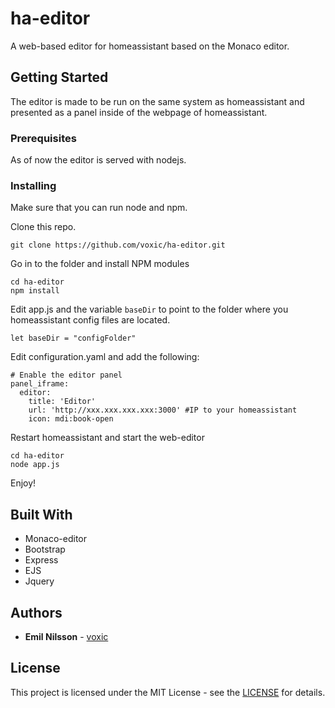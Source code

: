 # ha-editor
A web-based editor for homeassistant based on the Monaco editor.



## Getting Started

The editor is made to be run on the same system as homeassistant and presented as a panel inside of the webpage of homeassistant.

### Prerequisites

As of now the editor is served with nodejs.


### Installing

Make sure that you can run node and npm.

Clone this repo.

```
git clone https://github.com/voxic/ha-editor.git

```
Go in to the folder and install NPM modules

```
cd ha-editor
npm install
```

Edit app.js and the variable ```baseDir``` to point to the folder where you homeassistant config files are located.

```
let baseDir = "configFolder"
```

Edit configuration.yaml and add the following:

```
# Enable the editor panel
panel_iframe:
  editor:
    title: 'Editor'
    url: 'http://xxx.xxx.xxx.xxx:3000' #IP to your homeassistant
    icon: mdi:book-open
```

Restart homeassistant and start the web-editor
```
cd ha-editor
node app.js
```

Enjoy!



## Built With

* Monaco-editor
* Bootstrap
* Express
* EJS
* Jquery


## Authors

* **Emil Nilsson** - [voxic](https://github.com/voxic)


## License

This project is licensed under the MIT License - see the [LICENSE](http://rem.mit-license.org) for details.

